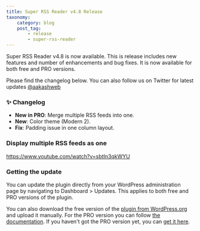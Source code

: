 ```yaml
---
title: Super RSS Reader v4.8 Release
taxonomy:
    category: blog
    post_tag:
        - release
        - super-rss-reader
---
```


Super RSS Reader v4.8 is now available. This is release includes new features and number of enhancements and bug fixes. It is now available for both free and PRO versions.

Please find the changelog below. You can also follow us on Twitter for latest updates [@aakashweb](https://twitter.com/aakashweb)

### ✨ Changelog
* __New in PRO__: Merge multiple RSS feeds into one.
* __New__: Color theme (Modern 2).
* __Fix__: Padding issue in one column layout.

### Display multiple RSS feeds as one
https://www.youtube.com/watch?v=sbtIn3qkWYU

### Getting the update

You can update the plugin directly from your WordPress administration page by navigating to Dashboard > Updates. This applies to both free and PRO versions of the plugin.

You can also download the free version of the [plugin from WordPress.org](https://wordpress.org/plugins/super-rss-reader/) and upload it manually. For the PRO version you can follow [the documentation](https://www.aakashweb.com/docs/super-rss-reader/pro/installation/#downloading-the-plugin). If you haven't got the PRO version yet, you can [get it here](https://www.aakashweb.com/wordpress-plugins/super-rss-reader/).